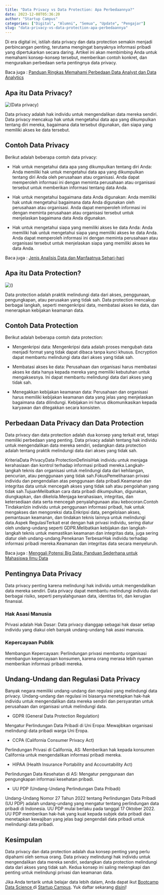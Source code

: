 ```yaml
---
title: "Data Privacy vs Data Protection: Apa Perbedaannya?"
date: 2023-12-08T05:36:20
author: "Startup Campus"
categories: ["Digital", "Alumni", "Semua", "Update", "Pengajar"]
slug: "data-privacy-vs-data-protection-apa-perbedaannya"
---
```


Di era digital ini, istilah data privacy dan data protection semakin menjadi perbincangan penting, terutama mengingat banyaknya informasi pribadi yang dipertukarkan secara daring. Artikel ini akan membimbing Anda untuk memahami konsep-konsep tersebut, memberikan contoh konkret, dan menguraikan perbedaan serta pentingnya data privacy.

Baca juga : [Panduan Ringkas Memahami Perbedaan Data Analyst dan Data Analytics](https://startupcampus.id/blog/perbedaan-data-analyst-dan-data-analytics/)

## Apa itu Data Privacy?

![(Data privacy)](/uploads/2023/12/Data-Privacy.png)

Data privacy adalah hak individu untuk mengendalikan data mereka sendiri. Data privacy mencakup hak untuk mengetahui data apa yang dikumpulkan tentang diri mereka, bagaimana data tersebut digunakan, dan siapa yang memiliki akses ke data tersebut.

## Contoh Data Privacy

Berikut adalah beberapa contoh data privacy:

- Hak untuk mengetahui data apa yang dikumpulkan tentang diri Anda: Anda memiliki hak untuk mengetahui data apa yang dikumpulkan tentang diri Anda oleh perusahaan atau organisasi. Anda dapat memperoleh informasi ini dengan meminta perusahaan atau organisasi tersebut untuk memberikan informasi tentang data Anda.

- Hak untuk mengetahui bagaimana data Anda digunakan: Anda memiliki hak untuk mengetahui bagaimana data Anda digunakan oleh perusahaan atau organisasi. Anda dapat memperoleh informasi ini dengan meminta perusahaan atau organisasi tersebut untuk menjelaskan bagaimana data Anda digunakan.

- Hak untuk mengetahui siapa yang memiliki akses ke data Anda: Anda memiliki hak untuk mengetahui siapa yang memiliki akses ke data Anda. Anda dapat memperoleh informasi ini dengan meminta perusahaan atau organisasi tersebut untuk menjelaskan siapa yang memiliki akses ke data Anda.

Baca juga : [Jenis Analisis Data dan Manfaatnya Sehari-hari](https://startupcampus.id/blog/jenis-analisis-data-dan-manfaatnya-sehari-hari/)

## Apa itu Data Protection?

![()](/uploads/2023/12/Data-protection.png)

Data protection adalah praktik melindungi data dari akses, penggunaan, pengungkapan, atau perusakan yang tidak sah. Data protection mencakup berbagai langkah, seperti mengenkripsi data, membatasi akses ke data, dan menerapkan kebijakan keamanan data.

## Contoh Data Protection

Berikut adalah beberapa contoh data protection:

- Mengenkripsi data: Mengenkripsi data adalah proses mengubah data menjadi format yang tidak dapat dibaca tanpa kunci khusus. Encryption dapat membantu melindungi data dari akses yang tidak sah.

- Membatasi akses ke data: Perusahaan dan organisasi harus membatasi akses ke data hanya kepada mereka yang memiliki kebutuhan untuk mengaksesnya. Ini dapat membantu melindungi data dari akses yang tidak sah.

- Menegakkan kebijakan keamanan data: Perusahaan dan organisasi harus memiliki kebijakan keamanan data yang jelas yang menjelaskan bagaimana data dilindungi. Kebijakan ini harus dikomunikasikan kepada karyawan dan ditegakkan secara konsisten.

## Perbedaan Data Privacy dan Data Protection

Data privacy dan data protection adalah dua konsep yang terkait erat, tetapi memiliki perbedaan yang penting. Data privacy adalah tentang hak individu untuk mengendalikan data mereka sendiri, sedangkan data protection adalah tentang praktik melindungi data dari akses yang tidak sah.

KriteriaData PrivacyData ProtectionDefinisiHak individu untuk menjaga kerahasiaan dan kontrol terhadap informasi pribadi mereka.Langkah-langkah teknis dan organisasi untuk melindungi data dari kehilangan, pencurian, atau penggunaan yang tidak sah.FokusPemeliharaan privasi individu dan pengendalian atas penggunaan data pribadi.Keamanan dan integritas data untuk mencegah akses yang tidak sah atau pengolahan yang tidak sah.TujuanMelibatkan cara data pribadi dikumpulkan, digunakan, diungkapkan, dan dikelola.Menjaga kerahasiaan, integritas, dan ketersediaan data serta mencegah penyalahgunaan atau kebocoran.Contoh TindakanIzin individu untuk penggunaan informasi pribadi, hak untuk mengakses dan mengoreksi data.Enkripsi data, pengelolaan akses, pemantauan keamanan, dan tindakan teknis lainnya untuk melindungi data.Aspek RegulasiTerkait erat dengan hak privasi individu, sering diatur oleh undang-undang seperti GDPR.Melibatkan kebijakan dan langkah-langkah teknis untuk memastikan keamanan dan integritas data, juga sering diatur oleh undang-undang.Penekanan TerbesarHak individu terhadap informasi pribadi mereka.Keamanan dan integritas data secara menyeluruh.

Baca juga : [Menggali Potensi Big Data: Panduan Sederhana untuk Mahasiswa Ilmu Data](https://startupcampus.id/blog/menggali-potensi-big-data-panduan-sederhana-untuk-mahasiswa-ilmu-data/)

## Pentingnya Data Privacy

Data privacy penting karena melindungi hak individu untuk mengendalikan data mereka sendiri. Data privacy dapat membantu melindungi individu dari berbagai risiko, seperti penyalahgunaan data, identitas tiri, dan kerugian finansial.

### Hak Asasi Manusia

Privasi adalah Hak Dasar: Data privacy dianggap sebagai hak dasar setiap individu yang diakui oleh banyak undang-undang hak asasi manusia.

### Kepercayaan Publik

Membangun Kepercayaan: Perlindungan privasi membantu organisasi membangun kepercayaan konsumen, karena orang merasa lebih nyaman memberikan informasi pribadi mereka.

## Undang-Undang dan Regulasi Data Privacy

Banyak negara memiliki undang-undang dan regulasi yang melindungi data privacy. Undang-undang dan regulasi ini biasanya menetapkan hak-hak individu untuk mengendalikan data mereka sendiri dan persyaratan untuk perusahaan dan organisasi untuk melindungi data.

- GDPR (General Data Protection Regulation)

Mengatur Perlindungan Data Pribadi di Uni Eropa: Mewajibkan organisasi melindungi data pribadi warga Uni Eropa.

- CCPA (California Consumer Privacy Act)

Perlindungan Privasi di California, AS: Memberikan hak kepada konsumen California untuk mengendalikan informasi pribadi mereka.

- HIPAA (Health Insurance Portability and Accountability Act)

Perlindungan Data Kesehatan di AS: Mengatur penggunaan dan pengungkapan informasi kesehatan pribadi.

- UU PDP (Undang-Undang Perlindungan Data Pribadi)

Undang-Undang Nomor 27 Tahun 2022 tentang Perlindungan Data Pribadi (UU PDP) adalah undang-undang yang mengatur tentang perlindungan data pribadi di Indonesia. UU PDP mulai berlaku pada tanggal 17 Oktober 2022. UU PDP memberikan hak-hak yang kuat kepada subjek data pribadi dan menetapkan kewajiban yang jelas bagi pengendali data pribadi untuk melindungi data pribadi.

## Kesimpulan

Data privacy dan data protection adalah dua konsep penting yang perlu dipahami oleh semua orang. Data privacy melindungi hak individu untuk mengendalikan data mereka sendiri, sedangkan data protection melindungi data dari akses yang tidak sah. Kedua konsep ini saling melengkapi dan penting untuk melindungi privasi dan keamanan data.

Jika Anda tertarik untuk belajar data lebih dalam, Anda dapat ikut [Bootcamp Data Science ](https://startupcampus.id/public-bootcamp/data-science)di [Startup Campus](https://startupcampus.id/). Yuk daftar sekarang [disini](https://startupcampus.id/daftar/bootcamp-public)!